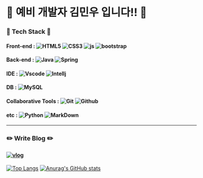 # 👋 예비 개발자 김민우 입니다!! 👋

### 🔨 Tech Stack 🔨

#### Front-end : ![HTML5](https://img.shields.io/badge/HTML5-E34F26?style=for-the-badge&logo=html5&logoColor=white) ![CSS3](https://img.shields.io/badge/CSS3-1572B6?style=for-the-badge&logo=css3&logoColor=white) ![js](https://img.shields.io/badge/JavaScript-F7DF1E?style=for-the-badge&logo=JavaScript&logoColor=white) ![bootstrap](https://img.shields.io/badge/Bootstrap-563D7C?style=for-the-badge&logo=bootstrap&logoColor=white)

#### Back-end : ![Java](https://img.shields.io/badge/Java-ED8B00?style=for-the-badge&logo=openjdk&logoColor=white) ![Spring](https://img.shields.io/badge/Spring-6DB33F?style=for-the-badge&logo=spring&logoColor=white)

#### IDE : ![Vscode](https://img.shields.io/badge/Visual_Studio_Code-0078D4?style=for-the-badge&logo=visual%20studio%20code&logoColor=white) ![Intellj](https://img.shields.io/badge/IntelliJ_IDEA-000000.svg?style=for-the-badge&logo=intellij-idea&logoColor=white)

#### DB : ![MySQL](https://img.shields.io/badge/MySQL-005C84?style=for-the-badge&logo=mysql&logoColor=white)

#### Collaborative Tools : ![Git](https://img.shields.io/badge/GIT-E44C30?style=for-the-badge&logo=git&logoColor=white) ![Github](https://img.shields.io/badge/GitHub-100000?style=for-the-badge&logo=github&logoColor=white)

#### etc : ![Python](https://img.shields.io/badge/Python-3776AB?style=for-the-badge&logo=python&logoColor=white) ![MarkDown](https://img.shields.io/badge/Markdown-000000?style=for-the-badge&logo=markdown&logoColor=white)

<hr>

### ✏️ Write Blog ✏️


#### <a href="https://dimenshun.tistory.com/">![vlog](https://img.shields.io/badge/Blogger-FF5722?style=for-the-badge&logo=blogger&logoColor=white)</a> 

[![Top Langs](https://github-readme-stats.vercel.app/api/top-langs/?username=Kimminu7)](https://github.com/anuraghazra/github-readme-stats) [![Anurag's GitHub stats](https://github-readme-stats.vercel.app/api?username=Kimminu7)](https://github.com/anuraghazra/github-readme-stats)


